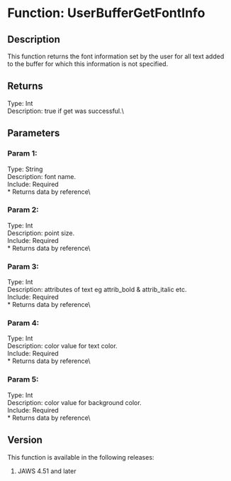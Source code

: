 # Function: UserBufferGetFontInfo

## Description

This function returns the font information set by the user for all text
added to the buffer for which this information is not specified.

## Returns

Type: Int\
Description: true if get was successful.\

## Parameters

### Param 1:

Type: String\
Description: font name.\
Include: Required\
\* Returns data by reference\

### Param 2:

Type: Int\
Description: point size.\
Include: Required\
\* Returns data by reference\

### Param 3:

Type: Int\
Description: attributes of text eg attrib_bold & attrib_italic etc.\
Include: Required\
\* Returns data by reference\

### Param 4:

Type: Int\
Description: color value for text color.\
Include: Required\
\* Returns data by reference\

### Param 5:

Type: Int\
Description: color value for background color.\
Include: Required\
\* Returns data by reference\

## Version

This function is available in the following releases:

1.  JAWS 4.51 and later
